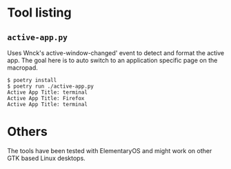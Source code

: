 # Tool listing
## `active-app.py`

Uses Wnck's active-window-changed' event to detect and format the active app. The goal here is to auto switch to an application specific page on the macropad.

```shell
$ poetry install
$ poetry run ./active-app.py
Active App Title: terminal
Active App Title: Firefox
Active App Title: terminal
```

# Others


The tools have been tested with ElementaryOS and might work on other GTK based Linux desktops.
